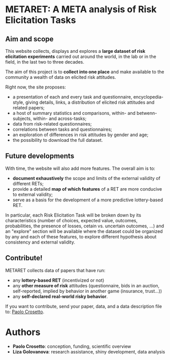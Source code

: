 # METARET: A META analysis of Risk Elicitation Tasks

## Aim and scope

This website collects, displays and explores a **large dataset of risk elicitation experiments** carried out around the world, in the lab or in the field, in the last two to three decades.

The aim of this project is to **collect into one place** and make available to the community a wealth of data on elicited risk attitudes. 

Right now, the site proposes:

- a presentation of each and every task and questionnaire, encyclopedia-style, giving details, links, a distribution of elicited risk attitudes and related papers;
- a host of summary statistics and comparisons, within- and betwenn-subjects, within- and across-tasks;
- data from risk-related questionnaires;
- correlations between tasks and questionnaires;
- an exploration of differences in risk attitudes by gender and age;
- the possibility to download the full dataset.


## Future developments

With time, the website will also add more features. The overall aim is to:

- **document exhaustively** the scope and limits of the external validity of different RETs;
- provide a detailed **map of which features** of a RET are more conducive to external validity;
- serve as a basis for the development of a more predictive lottery-based RET.

In particular, each Risk Elicitation Task will be broken down by its characteristics (number of choices, expected value, outcomes, probabilities, the presence of losses, cetain vs. uncertain outcomes, ...) and an "explore" section will be available where the dataset could be organized by any and each of these features, to explore different hypothesis about consistency and external validity. 

## Contribute!

METARET collects data of papers that have run:
* any **lottery-based RET** (incentivized or not)
* any **other measure of risk** attitudes (questionnaire, bids in an auction, self-reported, implied by behavior in another game (insurance, trust…))
* any **self-declared real-world risky behavior**.


If you want to contribute, send your paper, data, and a data description file to: [Paolo Crosetto](mailto:paolo.crosetto@inrae.fr). 

# Authors

- **Paolo Crosetto**: conception, funding, scientific overview
- **Liza Golovanova**: research assistance, shiny development, data analysis
